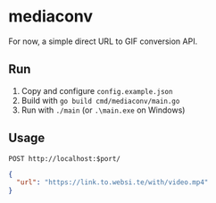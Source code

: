 # mediaconv

For now, a simple direct URL to GIF conversion API.

## Run

1. Copy and configure `config.example.json`
2. Build with `go build cmd/mediaconv/main.go`
3. Run with `./main` (or `.\main.exe` on Windows)

## Usage

`POST http://localhost:$port/`
```json
{
  "url": "https://link.to.websi.te/with/video.mp4"
}
```
